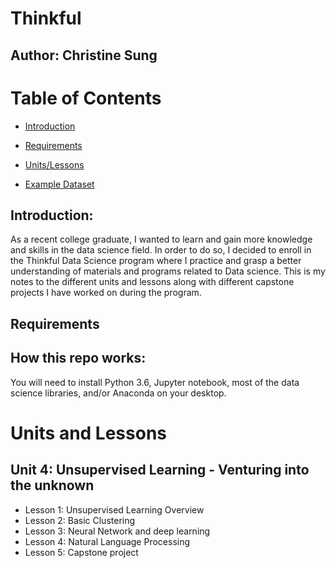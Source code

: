 # Thinkful 
## Author: Christine Sung

# Table of Contents
* [Introduction](#introduction)
* [Requirements](#requirements)

* [Units/Lessons](#units-and-lessons)
* [Example Dataset](#example-dataset)

## Introduction:
As a recent college graduate, I wanted to learn and gain more knowledge and skills in the data science field. In order to do so, I decided to enroll in the Thinkful Data Science program where I practice and grasp a better understanding of materials and programs related to Data science. This is my notes to the different units and lessons along with different capstone projects I have worked on during the program. 

## Requirements
## How this repo works:
You will need to install Python 3.6, Jupyter notebook, most of the data science libraries, and/or Anaconda on your desktop. 


# Units and Lessons
## Unit 4: Unsupervised Learning - Venturing into the unknown
  - Lesson 1: Unsupervised Learning Overview
  - Lesson 2: Basic Clustering
  - Lesson 3: Neural Network and deep learning
  - Lesson 4: Natural Language Processing
  - Lesson 5: Capstone project
